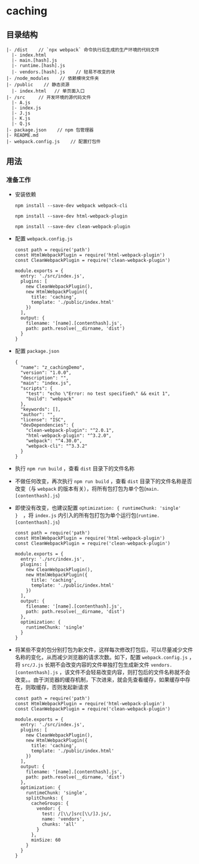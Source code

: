 # caching

## 目录结构

```dos?linenums
|- /dist    // `npx webpack` 命令执行后生成的生产环境的代码文件
  |- index.html
  |- main.[hash].js
  |- runtime.[hash].js
  |- vendors.[hash].js    // 轻易不改变的块
|- /node_modules    // 依赖模块文件夹
|- /public    // 静态资源
  |- index.html   // 单页面入口
|- /src     // 开发环境的源代码文件
  |- A.js
  |- index.js
  |- J.js
  |- K.js
  |- Q.js
|- package.json    // npm 包管理器
|- README.md
|- webpack.config.js    // 配置打包件
```

## 用法

### 准备工作

- 安装依赖

  ```dos?linenums
  npm install --save-dev webpack webpack-cli

  npm install --save-dev html-webpack-plugin

  npm install --save-dev clean-webpack-plugin
  ```

- 配置 `webpack.config.js`

  ```javascript?linenums
  const path = require('path')
  const HtmlWebpackPlugin = require('html-webpack-plugin')
  const CleanWebpackPlugin = require('clean-webpack-plugin')

  module.exports = {
    entry: './src/index.js',
    plugins: [
      new CleanWebpackPlugin(),
      new HtmlWebpackPlugin({
        title: 'caching',
        template: './public/index.html'
      })
    ],
    output: {
      filename: '[name].[contenthash].js',
      path: path.resolve(__dirname, 'dist')
    }
  }
  ```

- 配置 `package.json`

  ```json?linenums
  {
    "name": "z_cachingDemo",
    "version": "1.0.0",
    "description": "",
    "main": "index.js",
    "scripts": {
      "test": "echo \"Error: no test specified\" && exit 1",
      "build": "webpack"
    },
    "keywords": [],
    "author": "",
    "license": "ISC",
    "devDependencies": {
      "clean-webpack-plugin": "^2.0.1",
      "html-webpack-plugin": "^3.2.0",
      "webpack": "^4.30.0",
      "webpack-cli": "^3.3.2"
    }
  }
  ```

- 执行 `npm run build` ，查看 `dist` 目录下的文件名称
- 不做任何改变，再次执行 `npm run build` ，查看 `dist` 目录下的文件名称是否改变（与 `webpack` 的版本有关），将所有包打包为单个包(`main.[contenthash].js`)
- 即使没有改变，也建议配置 `optimization: { runtimeChunk: 'single' }`　，将 `index.js` 内引入的所有包打包为单个运行包(`runtime.[contenthash].js`)

  ```javascript?linenums
  const path = require('path')
  const HtmlWebpackPlugin = require('html-webpack-plugin')
  const CleanWebpackPlugin = require('clean-webpack-plugin')

  module.exports = {
    entry: './src/index.js',
    plugins: [
      new CleanWebpackPlugin(),
      new HtmlWebpackPlugin({
        title: 'caching',
        template: './public/index.html'
      })
    ],
    output: {
      filename: '[name].[contenthash].js',
      path: path.resolve(__dirname, 'dist')
    },
    optimization: {
      runtimeChunk: 'single'
    }
  }
  ```

- 将某些不变的包分别打包为新文件，这样每次修改打包后，可以尽量减少文件名称的变化，从而减少浏览器的请求次数。如下，配置 `webpack.config.js` ，将 `src/J.js` 长期不会改变内容的文件单独打包生成新文件 `vendors.[contenthash].js` ，该文件不会轻易改变内容，则打包后的文件名称就不会改变。。由于浏览器的缓存机制，下次进来，就会先查看缓存，如果缓存中存在，则取缓存，否则发起新请求

  ```javascript?linenums
  const path = require('path')
  const HtmlWebpackPlugin = require('html-webpack-plugin')
  const CleanWebpackPlugin = require('clean-webpack-plugin')

  module.exports = {
    entry: './src/index.js',
    plugins: [
      new CleanWebpackPlugin(),
      new HtmlWebpackPlugin({
        title: 'caching',
        template: './public/index.html'
      })
    ],
    output: {
      filename: '[name].[contenthash].js',
      path: path.resolve(__dirname, 'dist')
    },
    optimization: {
      runtimeChunk: 'single',
      splitChunks: {
        cacheGroups: {
          vendor: {
            test: /[\\/]src[\\/]J.js/,
            name: 'vendors',
            chunks: 'all'
          }
        },
        minSize: 60
      }
    }
  }
  ```
